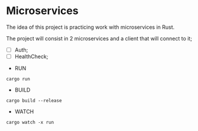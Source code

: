 # Microservices
The idea of this project is practicing work with microservices in Rust.

The project will consist in 2 microservices and a client that will connect to it;
- [ ] Auth;
- [ ] HealthCheck;

- RUN
```
cargo run
```

- BUILD
```
cargo build --release
```

- WATCH
```
cargo watch -x run
```


